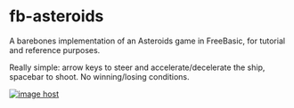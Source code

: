 # fb-asteroids
A barebones implementation of an Asteroids game in FreeBasic, for tutorial and reference purposes.

Really simple: arrow keys to steer and accelerate/decelerate the ship, spacebar to shoot. No winning/losing conditions.

<a href="https://imgbox.com/pqLnTJB6" target="_blank"><img src="https://thumbs2.imgbox.com/9e/28/pqLnTJB6_t.png" alt="image host"/></a>
